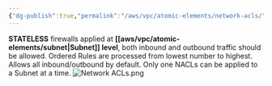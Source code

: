 ```yaml
---
{"dg-publish":true,"permalink":"/aws/vpc/atomic-elements/network-acls/"}
---
```




**STATELESS** firewalls applied at **[[aws/vpc/atomic-elements/subnet\|Subnet]] level**, both inbound and outbound traffic should be allowed.
Ordered Rules are processed from lowest number to highest.
Allows all inbound/outbound by default.
Only one NACLs can be applied to a Subnet at a time.
![Network ACLs.png](/img/user/aws/vpc/png/atomic-elements/Network%20ACLs.png)
